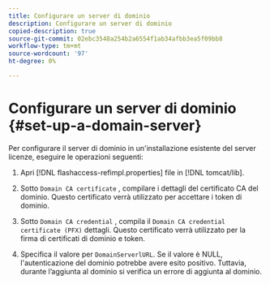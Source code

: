 ```yaml
---
title: Configurare un server di dominio
description: Configurare un server di dominio
copied-description: true
source-git-commit: 02ebc3548a254b2a6554f1ab34afbb3ea5f09bb8
workflow-type: tm+mt
source-wordcount: '97'
ht-degree: 0%

---
```


# Configurare un server di dominio {#set-up-a-domain-server}

Per configurare il server di dominio in un&#39;installazione esistente del server licenze, eseguire le operazioni seguenti:

1. Apri [!DNL flashaccess-refimpl.properties] file in [!DNL tomcat/lib].

1. Sotto `Domain CA certificate` , compilare i dettagli del certificato CA del dominio. Questo certificato verrà utilizzato per accettare i token di dominio.
1. Sotto `Domain CA credential` , compila il `Domain CA credential certificate (PFX)` dettagli. Questo certificato verrà utilizzato per la firma di certificati di dominio e token.

1. Specifica il valore per `DomainServerlURL`. Se il valore è NULL, l&#39;autenticazione del dominio potrebbe avere esito positivo. Tuttavia, durante l’aggiunta al dominio si verifica un errore di aggiunta al dominio.
